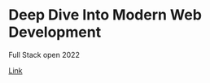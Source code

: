 # Deep Dive Into Modern Web Development

Full Stack open 2022

[Link](https://fullstackopen.com/en/)


